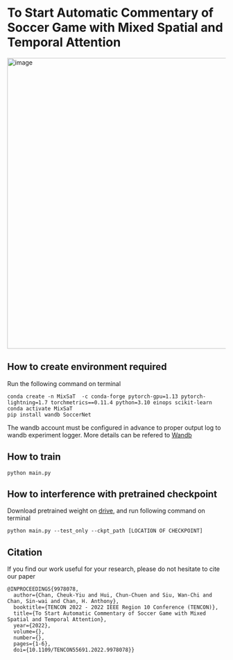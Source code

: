# To Start Automatic Commentary of Soccer Game with Mixed Spatial and Temporal Attention

<img width="669" alt="image" src="https://user-images.githubusercontent.com/38370649/229306020-20fd11a0-dc46-4ae7-9ad7-5c453853e87c.png">

## How to create environment required 

Run the following command on terminal
```
conda create -n MixSaT  -c conda-forge pytorch-gpu=1.13 pytorch-lightning=1.7 torchmetrics==0.11.4 python=3.10 einops scikit-learn
conda activate MixSaT
pip install wandb SoccerNet
```

The wandb account must be configured in advance to proper output log to wandb experiment logger. More details can be refered to [Wandb](https://docs.wandb.ai/quickstart)
## How to train
```
python main.py 
```

## How to interference with pretrained checkpoint

Download pretrained weight on [drive](), and run following command on terminal
```
python main.py --test_only --ckpt_path [LOCATION OF CHECKPOINT]
```

## Citation
If you find our work useful for your research, please do not hesitate to cite our paper
```
@INPROCEEDINGS{9978078,
  author={Chan, Cheuk-Yiu and Hui, Chun-Chuen and Siu, Wan-Chi and Chan, Sin-wai and Chan, H. Anthony},
  booktitle={TENCON 2022 - 2022 IEEE Region 10 Conference (TENCON)}, 
  title={To Start Automatic Commentary of Soccer Game with Mixed Spatial and Temporal Attention}, 
  year={2022},
  volume={},
  number={},
  pages={1-6},
  doi={10.1109/TENCON55691.2022.9978078}}
```
